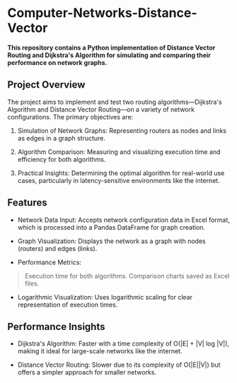 # Computer-Networks-Distance-Vector

**This repository contains a Python implementation of Distance Vector Routing and Dijkstra's Algorithm for simulating and comparing their performance on network graphs.**

##  Project Overview

The project aims to implement and test two routing algorithms—Dijkstra's Algorithm and Distance Vector Routing—on a variety of network configurations. The primary objectives are:

1. Simulation of Network Graphs: Representing routers as nodes and links as edges in a graph structure.

2. Algorithm Comparison: Measuring and visualizing execution time and efficiency for both algorithms.

3. Practical Insights: Determining the optimal algorithm for real-world use cases, particularly in latency-sensitive environments like the internet.

## Features

* Network Data Input: Accepts network configuration data in Excel format, which is processed into a Pandas DataFrame for graph creation.

* Graph Visualization: Displays the network as a graph with nodes (routers) and edges (links).

* Performance Metrics:

> Execution time for both algorithms.
> Comparison charts saved as Excel files.

* Logarithmic Visualization: Uses logarithmic scaling for clear representation of execution times.

## Performance Insights

+ Dijkstra's Algorithm: Faster with a time complexity of O(|E| + |V| log |V|), making it ideal for large-scale networks like the internet.

+ Distance Vector Routing: Slower due to its complexity of O(|E||V|) but offers a simpler approach for smaller networks.


